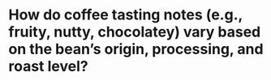 # How do coffee tasting notes (e.g., fruity, nutty, chocolatey) vary based on the bean’s origin, processing, and roast level?

